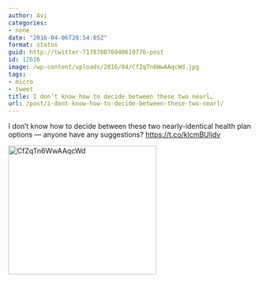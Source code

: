 ```yaml
---
author: Avi
categories:
- none
date: "2016-04-06T20:54:05Z"
format: status
guid: http://twitter-717878076940619776-post
id: 12616
image: /wp-content/uploads/2016/04/CfZqTn6WwAAqcWd.jpg
tags:
- micro
- tweet
title: I don’t know how to decide between these two nearl…
url: /post/i-dont-know-how-to-decide-between-these-two-nearl/
---
```

I don’t know how to decide between these two nearly-identical health plan options — anyone have any suggestions? https://t.co/klcmBUljdv

<img width="300" height="261" src="http://aviflax.com/wp-content/uploads/2016/04/CfZqTn6WwAAqcWd-300x261.jpg" class="attachment-medium size-medium" alt="CfZqTn6WwAAqcWd" />